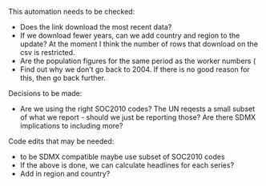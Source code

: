This automation needs to be checked:  
- Does the link download the most recent data? 
- If we download fewer years, can we add country and region to the update? At the moment I think the number of rows that download on the csv is restricted.
- Are the population figures for the same period as the worker numbers (
- Find out why we don’t go back to 2004. If there is no good reason for this, then go back further.
  
Decisions to be made:  
- Are we using the right SOC2010 codes? The UN reqests a small subset of what we report - should we just be reporting those? Are there SDMX implications to including more?
  
Code edits that may be needed:  
- to be SDMX compatible maybe use subset of SOC2010 codes
- If the above is done, we can calculate headlines for each series?
- Add in region and country?
